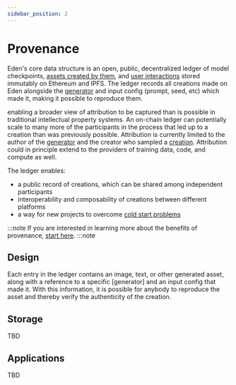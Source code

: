 ```yaml
---
sidebar_position: 2
---
```


# Provenance

Eden's core data structure is an open, public, decentralized ledger of model checkpoints, [assets created by them](/docs/features/creations), and [user interactions](/docs/features/interactions) stored immutably on Ethereum and IPFS. The ledger records all creations made on Eden alongside the [generator](/docs/features/generators) and input config (prompt, seed, etc) which made it, making it possible to reproduce them.

enabling a broader view of attribution to be captured than is possible in traditional intellectual property systems. An on-chain ledger can potentially scale to many more of the participants in the process that led up to a creation than was previously possible. Attribution is currently limited to the author of the [generator](/docs/features/generators) and the creator who sampled a [creation](/docs/features/creations). Attribution could in principle extend to the providers of training data, code, and compute as well.

The ledger enables:
 - a public record of creations, which can be shared among independent participants
 - interoperability and composability of creations between different platforms
 - a way for new projects to overcome [cold start problems](https://en.wikipedia.org/wiki/Cold_start_(recommender_systems))

:::note
If you are interested in learning more about the benefits of provenance, [start here](https://medium.com/@genekogan/provenance-on-eden-d80dacce572a).
:::note

## Design

Each entry in the ledger contains an image, text, or other generated asset, along with a reference to a specific [generator] and an input config that made it. With this information, it is possible for anybody to reproduce the asset and thereby verify the authenticity of the creation.


## Storage

TBD

## Applications

TBD


